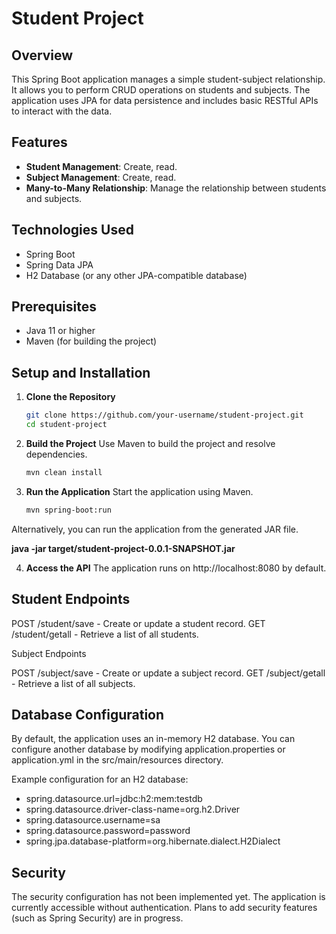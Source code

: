 # Student Project

## Overview

This Spring Boot application manages a simple student-subject relationship. It allows you to perform CRUD operations on students and subjects. The application uses JPA for data persistence and includes basic RESTful APIs to interact with the data.

## Features

- **Student Management**: Create, read.
- **Subject Management**: Create, read.
- **Many-to-Many Relationship**: Manage the relationship between students and subjects.

## Technologies Used

- Spring Boot
- Spring Data JPA
- H2 Database (or any other JPA-compatible database)

## Prerequisites

- Java 11 or higher
- Maven (for building the project)

## Setup and Installation

1. **Clone the Repository**

   ```bash
   git clone https://github.com/your-username/student-project.git
   cd student-project
2. **Build the Project**
   Use Maven to build the project and resolve dependencies.
    ```bash
    mvn clean install
 3. **Run the Application**
    Start the application using Maven.
     ```bash
    mvn spring-boot:run
Alternatively, you can run the application from the generated JAR file.

  **java -jar target/student-project-0.0.1-SNAPSHOT.jar**

4. **Access the API**
   The application runs on http://localhost:8080 by default.

## Student Endpoints

POST /student/save - Create or update a student record.
GET /student/getall - Retrieve a list of all students.

Subject Endpoints

POST /subject/save - Create or update a subject record.
GET /subject/getall - Retrieve a list of all subjects.

## Database Configuration
By default, the application uses an in-memory H2 database. You can configure another database by modifying application.properties or application.yml in the src/main/resources directory.

Example configuration for an H2 database:
- spring.datasource.url=jdbc:h2:mem:testdb
- spring.datasource.driver-class-name=org.h2.Driver
- spring.datasource.username=sa
- spring.datasource.password=password
- spring.jpa.database-platform=org.hibernate.dialect.H2Dialect

## Security
The security configuration has not been implemented yet. The application is currently accessible without authentication. Plans to add security features (such as Spring Security) are in progress.
